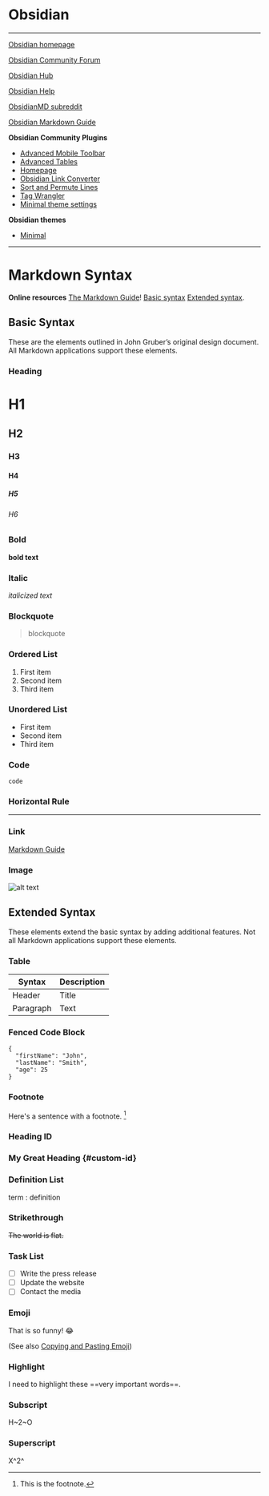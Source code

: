 # Obsidian

---

[Obsidian homepage](https://obsidian.md/)

[Obsidian Community Forum](https://forum.obsidian.md/)

[Obsidian Hub](https://publish.obsidian.md/hub)

[Obsidian Help](https://help.obsidian.md/Obsidian/Index)

[ObsidianMD subreddit](https://www.reddit.com/r/ObsidianMD/)

[Obsidian Markdown Guide](https://help.obsidian.md/How+to/Format+your+notes)

**Obsidian Community Plugins**
- [Advanced Mobile Toolbar](https://github.com/phibr0/obsidian-advanced-toolbar)
- [Advanced Tables](https://github.com/tgrosinger/advanced-tables-obsidian)
- [Homepage](https://github.com/mirnovov/obsidian-homepage)
- [Obsidian Link Converter](https://github.com/ozntel/obsidian-link-converter)
- [Sort and Permute Lines](https://github.com/Vinzent03/obsidian-sort-and-permute-lines)
- [Tag Wrangler](https://github.com/pjeby/tag-wrangler) 
- [Minimal theme settings](https://github.com/kepano/obsidian-minimal-settings)

**Obsidian themes**
- [Minimal](https://github.com/kepano/obsidian-minimal)

---

# Markdown Syntax

**Online resources**
[The Markdown Guide](https://www.markdownguide.org)!
[Basic syntax](https://www.markdownguide.org/basic-syntax)
[Extended syntax](https://www.markdownguide.org/extended-syntax).

## Basic Syntax

These are the elements outlined in John Gruber’s original design document. All Markdown applications support these elements.

### Heading

# H1
## H2
### H3
#### H4
##### H5
###### H6

### Bold

**bold text**

### Italic

*italicized text*

### Blockquote

> blockquote

### Ordered List

1. First item
2. Second item
3. Third item

### Unordered List

- First item
- Second item
- Third item

### Code

`code`

### Horizontal Rule

---

### Link

[Markdown Guide](https://www.markdownguide.org)

### Image

![alt text](https://www.markdownguide.org/assets/images/tux.png)

## Extended Syntax

These elements extend the basic syntax by adding additional features. Not all Markdown applications support these elements.

### Table

| Syntax | Description |
| ----------- | ----------- |
| Header | Title |
| Paragraph | Text |

### Fenced Code Block

```
{
  "firstName": "John",
  "lastName": "Smith",
  "age": 25
}
```

### Footnote

Here's a sentence with a footnote. [^1]

[^1]: This is the footnote.

### Heading ID

### My Great Heading {#custom-id}

### Definition List

term
: definition

### Strikethrough

~~The world is flat.~~

### Task List

- [ ] Write the press release
- [ ] Update the website
- [ ] Contact the media

### Emoji

That is so funny! :joy:

(See also [Copying and Pasting Emoji](https://www.markdownguide.org/extended-syntax/#copying-and-pasting-emoji))

### Highlight

I need to highlight these ==very important words==.

### Subscript

H~2~O

### Superscript

X^2^

